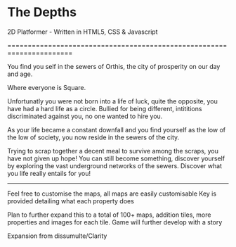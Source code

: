 # The Depths

2D Platformer - Written in HTML5, CSS & Javascript

======================================================================

You find you self in the sewers of Orthis, the city of prosperity on our day and age. 

Where everyone is Square.

Unfortunatly you were not born into a life of luck, quite the opposite, you have had a hard life as a circle. Bullied for being different, intititions discriminated against you, no one wanted to hire you. 

As your life became a constant downfall and you find yourself as the low of the low of society, you now reside in the sewers of the city. 

Trying to scrap together a decent meal to survive among the scraps, you have not given up hope! You can still become something, discover yourself by exploring the vast underground networks of the sewers. Discover what you life really entails for you!

-----------------------------------------------------------------------

Feel free to customise the maps, all maps are easily customisable
Key is provided detailing what each property does

Plan to further expand this to a total of 100+ maps, addition tiles, more properties and images for each tile. Game will further develop with a story

Expansion from dissumulte/Clarity
